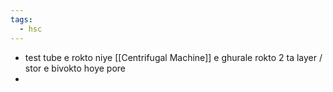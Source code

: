 ```yaml
---
tags:
  - hsc
---
```


- test tube e rokto niye [[Centrifugal Machine]] e ghurale rokto 2 ta layer / stor e bivokto hoye pore
- 